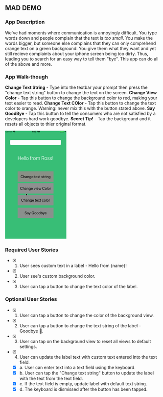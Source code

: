 ## MAD DEMO

### App Description
We've had moments where communication is annoyingly difficult. You type words down and people complain that the text is <i>too small</i>. You make the words bigger, but someone else complains that they can only comprehend orange text on a green background. You give them what they want and yet still recieve complaints about your iphone screen being too dirty. Thus, leading you to search for an easy way to tell them "bye". This app can do all of the above and more.

### App Walk-though
<b>Change Text String</b> - Type into the textbar your prompt then press the "change text string" button to change the text on the screen.
<b>Change View Color</b> - Tap this button to change the background color to red, making your text easier to read.
<b>Change Text COlor</b> - Tap this button to change the text color to orange. Warning: never mix this with the button stated above.
<b>Say GoodBye</b> - Tap this button to tell the consumers who are not satisfied by a developers hard work goodbye.
<b>Secret Tip!</b> - Tap the background and it resets all objects to thier original format.
          

<img src="MadDemo.gif" width=200><br>


### Required User Stories
- [x] 1. User sees custom text in a label - Hello from {name}!
- [x] 2. User see's custom background color.
- [x] 3. User can tap a button to change the text color of the label.

### Optional User Stories
- [x] 1. User can tap a button to change the color of the background view.
- [x] 2. User can tap a button to change the text string of the label - Goodbye 👋.
- [x] 3. User can tap on the background view to reset all views to default settings.
- [x] 4. User can update the label text with custom text entered into the text field.
   - [x] a. User can enter text into a text field using the keyboard.
   - [x] b. User can tap the "Change text string" button to update the label with the text from the text field.
   - [x] c. If the text field is empty, update label with default text string.
   - [x] d. The keyboard is dismissed after the button has been tapped.
